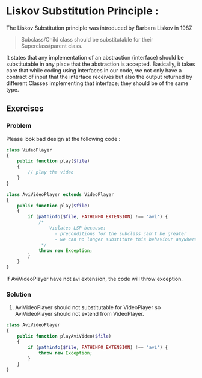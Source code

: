 # Liskov Substitution Principle :

The Liskov Substitution principle was introduced by Barbara Liskov in 1987.

>Subclass/Child class should be substitutable for their Superclass/parent class.

It states that any implementation of an abstraction (interface) should be 
substitutable in any place that the abstraction is accepted. Basically, 
it takes care that while coding using interfaces in our code, 
we not only have a contract of input that the interface receives but also the 
output returned by different Classes implementing that interface; they should be 
of the same type.

## Exercises

### Problem

Please look bad design at the following code :

```php
class VideoPlayer
{
    public function play($file)
    {
        // play the video
    }
}

class AviVideoPlayer extends VideoPlayer
{
    public function play($file)
    {
        if (pathinfo($file, PATHINFO_EXTENSION) !== 'avi') {
            /*
                Violates LSP because:
                  - preconditions for the subclass can't be greater
                  - we can no longer substitute this behaviour anywhere else because the output could be different
             */
            throw new Exception;
        }
    }
}
```
If AviVideoPlayer have not avi extension, the code will throw exception.

### Solution

1. AviVideoPlayer should not substitutable for VideoPlayer so AviVideoPlayer should not extend from VideoPlayer.

```php
class AviVideoPlayer
{
    public function playAviVideo($file)
    {
        if (pathinfo($file, PATHINFO_EXTENSION) !== 'avi') {
            throw new Exception;
        }
    }
}
```